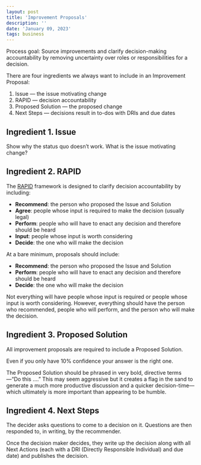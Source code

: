 ```yaml
---
layout: post
title: 'Improvement Proposals'
description: ''
date: 'January 09, 2023'
tags: business
---
```


Process goal: Source improvements and clarify decision-making accountability by removing uncertainty over roles or responsibilities for a decision.

There are four ingredients we always want to include in an Improvement Proposal:
1. Issue — the issue motivating change
2. RAPID — decision accountability
3. Proposed Solution — the proposed change
4. Next Steps — decisions result in to-dos with DRIs and due dates

## Ingredient 1. Issue

Show why the status quo doesn’t work. What is the issue motivating change?

## Ingredient 2. RAPID

The [RAPID](https://www.bain.com/insights/rapid-tool-to-clarify-decision-accountability/) framework is designed to clarify decision accountability by including:
- **Recommend**: the person who proposed the Issue and Solution
- **Agree**: people whose input is required to make the decision (usually legal)
- **Perform**: people who will have to enact any decision and therefore should be heard
- **Input**: people whose input is worth considering
- **Decide**: the one who will make the decision

At a bare minimum, proposals should include:
- **Recommend**: the person who proposed the Issue and Solution
- **Perform**: people who will have to enact any decision and therefore should be heard
- **Decide**: the one who will make the decision

Not everything will have people whose input is required or people whose input is worth considering. However, everything should have the person who recommended, people who will perform, and the person who will make the decision.

## Ingredient 3. Proposed Solution

All improvement proposals are required to include a Proposed Solution.

Even if you only have 10% confidence your answer is the right one.

The Proposed Solution should be phrased in very bold, directive terms—“Do this ….” This may seem aggressive but it creates a flag in the sand to generate a much more productive discussion and a quicker decision-time—which ultimately is more important than appearing to be humble.

## Ingredient 4. Next Steps

The decider asks questions to come to a decision on it. Questions are then responded to, in writing, by the recommender.

Once the decision maker decides, they write up the decision along with all Next Actions (each with a DRI (Directly Responsible Individual) and due date) and publishes the decision.
